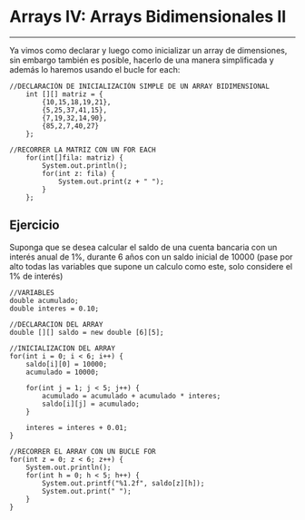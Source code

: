 # Arrays IV: Arrays Bidimensionales II

---

Ya vimos como declarar y luego como inicializar un array de dimensiones, sin embargo también es posible, hacerlo de una manera simplificada y además lo haremos usando el bucle for each:

    //DECLARACIÓN DE INICIALIZACIÓN SIMPLE DE UN ARRAY BIDIMENSIONAL
        int [][] matriz = {
            {10,15,18,19,21},
            {5,25,37,41,15},
            {7,19,32,14,90},
            {85,2,7,40,27}
        };
    
    //RECORRER LA MATRIZ CON UN FOR EACH
        for(int[]fila: matriz) {
            System.out.println();
            for(int z: fila) {
                System.out.print(z + " ");
            }
        };

## Ejercicio

Suponga que se desea calcular el saldo de una cuenta bancaria con un interés anual de 1%, durante 6 años con un saldo inicial de 10000 (pase por alto todas las variables que supone un calculo como este, solo considere el 1% de interés)

    //VARIABLES
    double acumulado;
    double interes = 0.10;
    
    //DECLARACION DEL ARRAY
    double [][] saldo = new double [6][5];
    
    //INICIALIZACION DEL ARRAY
    for(int i = 0; i < 6; i++) {
        saldo[i][0] = 10000;
        acumulado = 10000;
    
        for(int j = 1; j < 5; j++) {
            acumulado = acumulado + acumulado * interes;
            saldo[i][j] = acumulado;
        }
    
        interes = interes + 0.01;
    }

    //RECORRER EL ARRAY CON UN BUCLE FOR
    for(int z = 0; z < 6; z++) {
        System.out.println();
        for(int h = 0; h < 5; h++) {
            System.out.printf("%1.2f", saldo[z][h]);
            System.out.print(" ");
        }
    }
